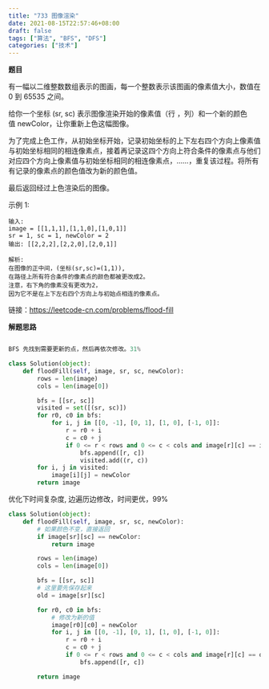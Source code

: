```yaml
---
title: "733 图像渲染"
date: 2021-08-15T22:57:46+08:00
draft: false
tags: ["算法", "BFS", "DFS"]
categories: ["技术"]
---
```


**题目**

有一幅以二维整数数组表示的图画，每一个整数表示该图画的像素值大小，数值在 0 到 65535 之间。

给你一个坐标 (sr, sc) 表示图像渲染开始的像素值（行 ，列）和一个新的颜色值 newColor，让你重新上色这幅图像。

为了完成上色工作，从初始坐标开始，记录初始坐标的上下左右四个方向上像素值与初始坐标相同的相连像素点，接着再记录这四个方向上符合条件的像素点与他们对应四个方向上像素值与初始坐标相同的相连像素点，……，重复该过程。将所有有记录的像素点的颜色值改为新的颜色值。

最后返回经过上色渲染后的图像。

示例 1:
```
输入: 
image = [[1,1,1],[1,1,0],[1,0,1]]
sr = 1, sc = 1, newColor = 2
输出: [[2,2,2],[2,2,0],[2,0,1]]

解析: 
在图像的正中间，(坐标(sr,sc)=(1,1)),
在路径上所有符合条件的像素点的颜色都被更改成2。
注意，右下角的像素没有更改为2，
因为它不是在上下左右四个方向上与初始点相连的像素点。
```

链接：https://leetcode-cn.com/problems/flood-fill

**解题思路**

```python

BFS 先找到需要更新的点，然后再依次修改。31%

class Solution(object):
    def floodFill(self, image, sr, sc, newColor):
        rows = len(image)
        cols = len(image[0])

        bfs = [[sr, sc]]
        visited = set([(sr, sc)])
        for r0, c0 in bfs:
            for i, j in [[0, -1], [0, 1], [1, 0], [-1, 0]]:
                r = r0 + i
                c = c0 + j
                if 0 <= r < rows and 0 <= c < cols and image[r][c] == image[sr][sc] and (r, c) not in visited:
                    bfs.append([r, c])
                    visited.add((r, c))
        for i, j in visited:
            image[i][j] = newColor
        return image
```

优化下时间复杂度, 边遍历边修改，时间更优，99%

```python
class Solution(object):
    def floodFill(self, image, sr, sc, newColor):
        # 如果颜色不变，直接返回
        if image[sr][sc] == newColor:
            return image

        rows = len(image)
        cols = len(image[0])

        bfs = [[sr, sc]]
        # 这里要先保存起来
        old = image[sr][sc]

        for r0, c0 in bfs:
            # 修改为新的值
            image[r0][c0] = newColor
            for i, j in [[0, -1], [0, 1], [1, 0], [-1, 0]]:
                r = r0 + i
                c = c0 + j
                if 0 <= r < rows and 0 <= c < cols and image[r][c] == old:
                    bfs.append([r, c])

        return image
```
